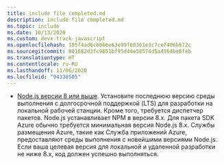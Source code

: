 ```yaml
---
title: include file completed.md
description: include file completed.md
ms.topic: include
ms.date: 10/13/2020
ms.custom: devx-track-javascript
ms.openlocfilehash: 105f4ad6cb066e63e99f68361e3c7cef406b672c
ms.sourcegitcommit: 801682d3fc9651bf95d44e58574d5a4564be6feb
ms.translationtype: HT
ms.contentlocale: ru-RU
ms.lasthandoff: 11/06/2020
ms.locfileid: "94338505"
---
```

* [Node.js версии 8 или выше](https://www.npmjs.com/). Установите последнюю версию среды выполнения с долгосрочной поддержкой (LTS) для разработки на локальной рабочей станции. Кроме того, требуется диспетчер пакетов. Node.js устанавливает NPM в версии 8.x. Для пакета SDK Azure обычно требуется минимальная версия Node.js 8.x. Службы размещения Azure, такие как Служба приложений Azure, предоставляют среды выполнения с новейшими версиями Node.js. Если ваша целевая версия для локальной и удаленной разработки не ниже 8.x, код должен успешно выполняться.